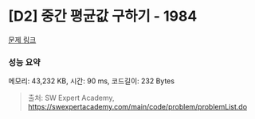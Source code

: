 # [D2] 중간 평균값 구하기 - 1984 

[문제 링크](https://swexpertacademy.com/main/code/problem/problemDetail.do?contestProbId=AV5Pw_-KAdcDFAUq) 

### 성능 요약

메모리: 43,232 KB, 시간: 90 ms, 코드길이: 232 Bytes



> 출처: SW Expert Academy, https://swexpertacademy.com/main/code/problem/problemList.do